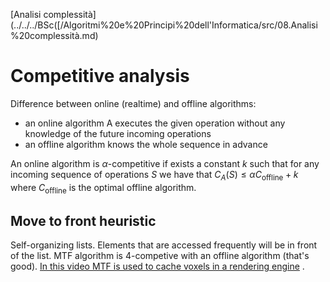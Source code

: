 [Analisi complessità](../../../BSc([/Algoritmi%20e%20Principi%20dell'Informatica/src/08.Analisi%20complessità.md) 
 
# Competitive analysis

Difference between online (realtime) and offline algorithms:

- an online algorithm A executes the given operation without any knowledge of the future incoming operations 
- an offline algorithm knows the whole sequence in advance

An online algorithm is $\alpha$-competitive if exists a constant $k$ such that for any incoming sequence of operations $S$ we have that $C_A(S) \le \alpha C_{\text{offline}} + k$  where $C_{\text{offline}}$ is the optimal offline algorithm. 

## Move to front heuristic 

Self-organizing lists. Elements that are accessed frequently will be in front of the list. 
MTF algorithm is $4$-competive with an offline algorithm (that's good). 
[In this video MTF is used to cache voxels in a rendering engine](https://www.youtube.com/watch?v=i7vq-HY10hI) . 

